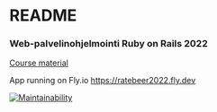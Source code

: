 # README

### Web-palvelinohjelmointi Ruby on Rails 2022

[Course material](https://github.com/mluukkai/WebPalvelinohjelmointi2022)

App running on Fly.io
https://ratebeer2022.fly.dev

[![Maintainability](https://api.codeclimate.com/v1/badges/844b04f93ccb092d6559/maintainability)](https://codeclimate.com/github/Keskimaki/ruby-wepa/maintainability)
